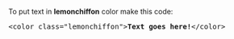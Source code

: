 To put text in <b>lemonchiffon</b> color make this code:
<pre>&lt;color class="lemonchiffon"&gt;<b>Text goes here!</b>&lt;/color&gt;</pre>

